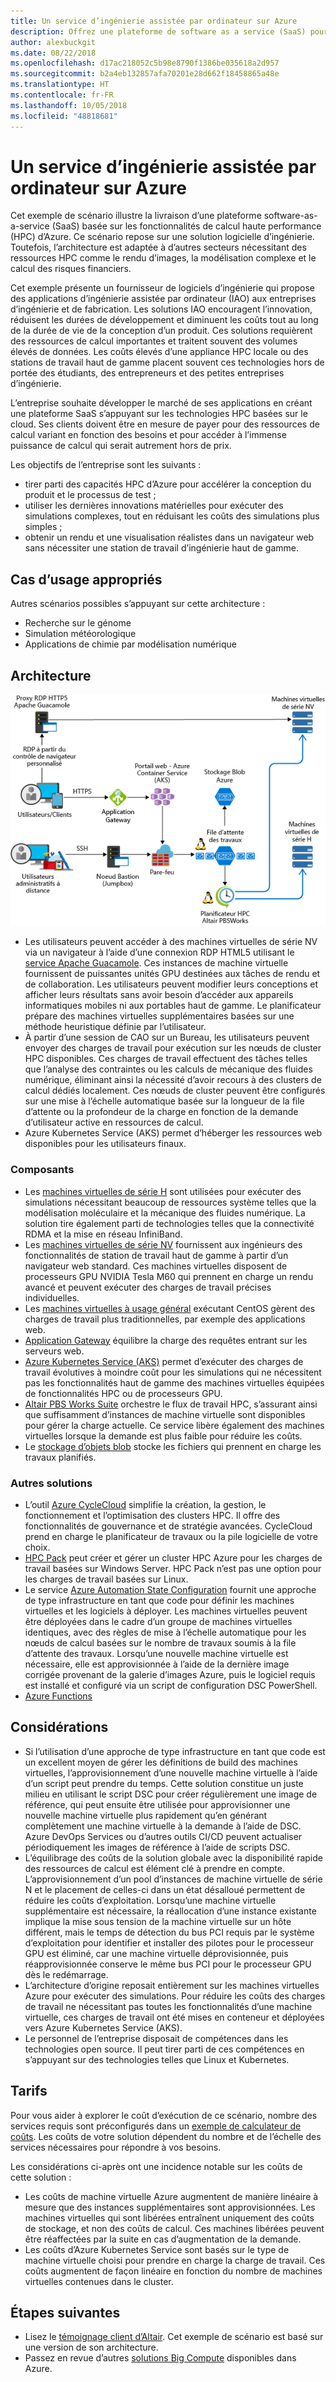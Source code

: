 ```yaml
---
title: Un service d’ingénierie assistée par ordinateur sur Azure
description: Offrez une plateforme de software as a service (SaaS) pour l’ingénierie assistée par ordinateur (IAO) sur Azure.
author: alexbuckgit
ms.date: 08/22/2018
ms.openlocfilehash: d17ac218052c5b98e8790f1386be035618a2d957
ms.sourcegitcommit: b2a4eb132857afa70201e28d662f18458865a48e
ms.translationtype: HT
ms.contentlocale: fr-FR
ms.lasthandoff: 10/05/2018
ms.locfileid: "48818681"
---
```

# <a name="a-computer-aided-engineering-service-on-azure"></a>Un service d’ingénierie assistée par ordinateur sur Azure

Cet exemple de scénario illustre la livraison d’une plateforme software-as-a-service (SaaS) basée sur les fonctionnalités de calcul haute performance (HPC) d’Azure. Ce scénario repose sur une solution logicielle d’ingénierie. Toutefois, l’architecture est adaptée à d’autres secteurs nécessitant des ressources HPC comme le rendu d’images, la modélisation complexe et le calcul des risques financiers.

Cet exemple présente un fournisseur de logiciels d’ingénierie qui propose des applications d’ingénierie assistée par ordinateur (IAO) aux entreprises d’ingénierie et de fabrication. Les solutions IAO encouragent l’innovation, réduisent les durées de développement et diminuent les coûts tout au long de la durée de vie de la conception d’un produit. Ces solutions requièrent des ressources de calcul importantes et traitent souvent des volumes élevés de données. Les coûts élevés d’une appliance HPC locale ou des stations de travail haut de gamme placent souvent ces technologies hors de portée des étudiants, des entrepreneurs et des petites entreprises d’ingénierie.

L’entreprise souhaite développer le marché de ses applications en créant une plateforme SaaS s’appuyant sur les technologies HPC basées sur le cloud. Ses clients doivent être en mesure de payer pour des ressources de calcul variant en fonction des besoins et pour accéder à l’immense puissance de calcul qui serait autrement hors de prix.

Les objectifs de l’entreprise sont les suivants :

* tirer parti des capacités HPC d’Azure pour accélérer la conception du produit et le processus de test ;
* utiliser les dernières innovations matérielles pour exécuter des simulations complexes, tout en réduisant les coûts des simulations plus simples ;
* obtenir un rendu et une visualisation réalistes dans un navigateur web sans nécessiter une station de travail d’ingénierie haut de gamme.

## <a name="relevant-use-cases"></a>Cas d’usage appropriés

Autres scénarios possibles s’appuyant sur cette architecture :

* Recherche sur le génome
* Simulation météorologique
* Applications de chimie par modélisation numérique

## <a name="architecture"></a>Architecture

![Architecture d’une solution SaaS activant les fonctionnalités HPC][architecture]

* Les utilisateurs peuvent accéder à des machines virtuelles de série NV via un navigateur à l’aide d’une connexion RDP HTML5 utilisant le [service Apache Guacamole](https://guacamole.apache.org/). Ces instances de machine virtuelle fournissent de puissantes unités GPU destinées aux tâches de rendu et de collaboration. Les utilisateurs peuvent modifier leurs conceptions et afficher leurs résultats sans avoir besoin d’accéder aux appareils informatiques mobiles ni aux portables haut de gamme. Le planificateur prépare des machines virtuelles supplémentaires basées sur une méthode heuristique définie par l’utilisateur.
* À partir d’une session de CAO sur un Bureau, les utilisateurs peuvent envoyer des charges de travail pour exécution sur les nœuds de cluster HPC disponibles. Ces charges de travail effectuent des tâches telles que l’analyse des contraintes ou les calculs de mécanique des fluides numérique, éliminant ainsi la nécessité d’avoir recours à des clusters de calcul dédiés localement. Ces nœuds de cluster peuvent être configurés sur une mise à l’échelle automatique basée sur la longueur de la file d’attente ou la profondeur de la charge en fonction de la demande d’utilisateur active en ressources de calcul.
* Azure Kubernetes Service (AKS) permet d’héberger les ressources web disponibles pour les utilisateurs finaux.

### <a name="components"></a>Composants

* Les [machines virtuelles de série H](/azure/virtual-machines/linux/sizes-hpc) sont utilisées pour exécuter des simulations nécessitant beaucoup de ressources système telles que la modélisation moléculaire et la mécanique des fluides numérique. La solution tire également parti de technologies telles que la connectivité RDMA et la mise en réseau InfiniBand.
* Les [machines virtuelles de série NV](/azure/virtual-machines/windows/sizes-gpu) fournissent aux ingénieurs des fonctionnalités de station de travail haut de gamme à partir d’un navigateur web standard. Ces machines virtuelles disposent de processeurs GPU NVIDIA Tesla M60 qui prennent en charge un rendu avancé et peuvent exécuter des charges de travail précises individuelles.
* Les [machines virtuelles à usage général](/azure/virtual-machines/linux/sizes-general) exécutant CentOS gèrent des charges de travail plus traditionnelles, par exemple des applications web.
* [Application Gateway](/azure/application-gateway/overview) équilibre la charge des requêtes entrant sur les serveurs web.
* [Azure Kubernetes Service (AKS)](/azure/aks/intro-kubernetes) permet d’exécuter des charges de travail évolutives à moindre coût pour les simulations qui ne nécessitent pas les fonctionnalités haut de gamme des machines virtuelles équipées de fonctionnalités HPC ou de processeurs GPU.
* [Altair PBS Works Suite](https://www.pbsworks.com/PBSProduct.aspx?n=PBS-Works-Suite&c=Overview-and-Capabilities) orchestre le flux de travail HPC, s’assurant ainsi que suffisamment d’instances de machine virtuelle sont disponibles pour gérer la charge actuelle. Ce service libère également des machines virtuelles lorsque la demande est plus faible pour réduire les coûts.
* Le [stockage d’objets blob](/azure/storage/blobs/storage-blobs-introduction) stocke les fichiers qui prennent en charge les travaux planifiés. 

### <a name="alternatives"></a>Autres solutions

* L’outil [Azure CycleCloud](/azure/cyclecloud/overview) simplifie la création, la gestion, le fonctionnement et l’optimisation des clusters HPC. Il offre des fonctionnalités de gouvernance et de stratégie avancées. CycleCloud prend en charge le planificateur de travaux ou la pile logicielle de votre choix.
* [HPC Pack](/azure/virtual-machines/windows/hpcpack-cluster-options) peut créer et gérer un cluster HPC Azure pour les charges de travail basées sur Windows Server. HPC Pack n’est pas une option pour les charges de travail basées sur Linux.
* Le service [Azure Automation State Configuration](/azure/automation/automation-dsc-overview) fournit une approche de type infrastructure en tant que code pour définir les machines virtuelles et les logiciels à déployer. Les machines virtuelles peuvent être déployées dans le cadre d’un groupe de machines virtuelles identiques, avec des règles de mise à l’échelle automatique pour les nœuds de calcul basées sur le nombre de travaux soumis à la file d’attente des travaux. Lorsqu’une nouvelle machine virtuelle est nécessaire, elle est approvisionnée à l’aide de la dernière image corrigée provenant de la galerie d’images Azure, puis le logiciel requis est installé et configuré via un script de configuration DSC PowerShell.
* [Azure Functions](/azure/azure-functions/functions-overview)

## <a name="considerations"></a>Considérations

* Si l’utilisation d’une approche de type infrastructure en tant que code est un excellent moyen de gérer les définitions de build des machines virtuelles, l’approvisionnement d’une nouvelle machine virtuelle à l’aide d’un script peut prendre du temps. Cette solution constitue un juste milieu en utilisant le script DSC pour créer régulièrement une image de référence, qui peut ensuite être utilisée pour approvisionner une nouvelle machine virtuelle plus rapidement qu’en générant complètement une machine virtuelle à la demande à l’aide de DSC. Azure DevOps Services ou d’autres outils CI/CD peuvent actualiser périodiquement les images de référence à l’aide de scripts DSC.
* L’équilibrage des coûts de la solution globale avec la disponibilité rapide des ressources de calcul est élément clé à prendre en compte. L’approvisionnement d’un pool d’instances de machine virtuelle de série N et le placement de celles-ci dans un état désalloué permettent de réduire les coûts d’exploitation. Lorsqu’une machine virtuelle supplémentaire est nécessaire, la réallocation d’une instance existante implique la mise sous tension de la machine virtuelle sur un hôte différent, mais le temps de détection du bus PCI requis par le système d’exploitation pour identifier et installer des pilotes pour le processeur GPU est éliminé, car une machine virtuelle déprovisionnée, puis réapprovisionnée conserve le même bus PCI pour le processeur GPU dès le redémarrage.
* L’architecture d’origine reposait entièrement sur les machines virtuelles Azure pour exécuter des simulations. Pour réduire les coûts des charges de travail ne nécessitant pas toutes les fonctionnalités d’une machine virtuelle, ces charges de travail ont été mises en conteneur et déployées vers Azure Kubernetes Service (AKS).
* Le personnel de l’entreprise disposait de compétences dans les technologies open source. Il peut tirer parti de ces compétences en s’appuyant sur des technologies telles que Linux et Kubernetes. 

## <a name="pricing"></a>Tarifs

Pour vous aider à explorer le coût d’exécution de ce scénario, nombre des services requis sont préconfigurés dans un [exemple de calculateur de coûts][calculator]. Les coûts de votre solution dépendent du nombre et de l’échelle des services nécessaires pour répondre à vos besoins.

Les considérations ci-après ont une incidence notable sur les coûts de cette solution :
* Les coûts de machine virtuelle Azure augmentent de manière linéaire à mesure que des instances supplémentaires sont approvisionnées. Les machines virtuelles qui sont libérées entraînent uniquement des coûts de stockage, et non des coûts de calcul. Ces machines libérées peuvent être réaffectées par la suite en cas d’augmentation de la demande.
* Les coûts d’Azure Kubernetes Service sont basés sur le type de machine virtuelle choisi pour prendre en charge la charge de travail. Ces coûts augmentent de façon linéaire en fonction du nombre de machines virtuelles contenues dans le cluster.

## <a name="next-steps"></a>Étapes suivantes

* Lisez le [témoignage client d’Altair][source-document]. Cet exemple de scénario est basé sur une version de son architecture.
* Passez en revue d’autres [solutions Big Compute](https://azure.microsoft.com/solutions/big-compute) disponibles dans Azure.

<!-- links -->
[architecture]: ./media/architecture-hpc-saas.png
[source-document]: https://customers.microsoft.com/story/altair-manufacturing-azure
[calculator]: https://azure.com/e/3cb9ccdc893f41ffbcdb00c328178ccf
